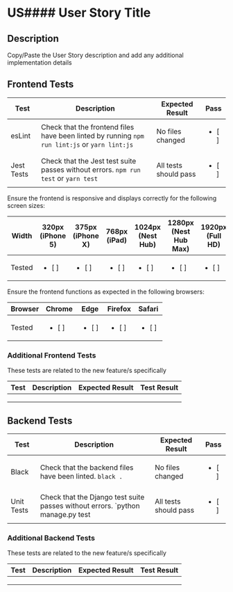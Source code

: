 # US#### User Story Title

## Description

Copy/Paste the User Story description and add any additional implementation details

## Frontend Tests

| Test | Description | Expected Result | Pass |
| ---- | ----------- | --------------- | ---- |
| esLint | Check that the frontend files have been linted by running `npm run lint:js` or `yarn lint:js` | No files changed | <ul><li>[ ] &#8203;</li></ul> |
| Jest Tests | Check that the Jest test suite passes without errors. `npm run test` or `yarn test` | All tests should pass | <ul><li>[ ] &#8203;</li></ul> |

Ensure the frontend is responsive and displays correctly for the following screen sizes:

| Width | 320px (iPhone 5) | 375px (iPhone X) | 768px (iPad) | 1024px (Nest Hub) | 1280px (Nest Hub Max) | 1920px (Full HD) | 2560px (2K) |
| ----- | ---------------- | ---------------- | ------------ | ----------------- | --------------------- | ---------------- | ----------- |
| Tested | <ul><li>[ ] &#8203;</li></ul> | <ul><li>[ ] &#8203;</li></ul> | <ul><li>[ ] &#8203;</li></ul> | <ul><li>[ ] &#8203;</li></ul> | <ul><li>[ ] &#8203;</li></ul> | <ul><li>[ ] &#8203;</li></ul> | <ul><li>[ ] &#8203;</li></ul>

Ensure the frontend functions as expected in the following browsers:

| Browser | Chrome | Edge | Firefox | Safari |
| ------- | ------ | ---- | ------- | ------ |
| Tested  | <ul><li>[ ] &#8203;</li></ul> | <ul><li>[ ] &#8203;</li></ul> | <ul><li>[ ] &#8203;</li></ul> | <ul><li>[ ] &#8203;</li></ul> |

### Additional Frontend Tests

These tests are related to the new feature/s specifically

| Test | Description | Expected Result | Test Result |
| ---- | ----------- | --------------- | ----------- |
|      |             |                 |             |
|      |             |                 |             |
|      |             |                 |             |

## Backend Tests

| Test | Description | Expected Result | Pass |
| ---- | ----------- | --------------- | ---- |
| Black | Check that the backend files have been linted. `black .` | No files changed | <ul><li>[ ] &#8203;</li></ul> |
| Unit Tests | Check that the Django test suite passes without errors. `python manage.py test | All tests should pass | <ul><li>[ ] &#8203;</li></ul> |


### Additional Backend Tests

These tests are related to the new feature/s specifically

| Test | Description | Expected Result | Test Result |
| ---- | ----------- | --------------- | ----------- |
|      |             |                 |             |
|      |             |                 |             |
|      |             |                 |             |

